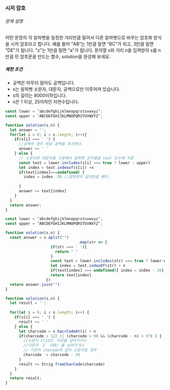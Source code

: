 ###  시저 암호

###### 문제 설명

어떤 문장의 각 알파벳을 일정한 거리만큼 밀어서 다른 알파벳으로 바꾸는 암호화 방식을 시저 암호라고 합니다. 예를 들어 "AB"는 1만큼 밀면 "BC"가 되고, 3만큼 밀면 "DE"가 됩니다. "z"는 1만큼 밀면 "a"가 됩니다. 문자열 s와 거리 n을 입력받아 s를 n만큼 민 암호문을 만드는 함수, solution을 완성해 보세요.

##### 제한 조건

- 공백은 아무리 밀어도 공백입니다.
- s는 알파벳 소문자, 대문자, 공백으로만 이루어져 있습니다.
- s의 길이는 8000이하입니다.
- n은 1 이상, 25이하인 자연수입니다.

``` javascript
const lower = ‘abcdefghijklmnopqrstuvwxyz’;
const upper = ‘ABCDEFGHIJKLMNOPQRSTUVWXYZ’; 

function solution(s,n) {
  let answer = '';
  for(let i = 0; i < s.length; i++){
    if(s[i] === ' ') {
      //공백의 경우 바로 공백을 추가한다.
      answer += ' '
    } else {
      // 소문자와 대문자를 구분해서 알파벳 문자열을 text 상수에 저장
      const text = lower.includes(s[i] === true ? lower : upper)
      let index = text.indexof(s[i]) +n
      if(text[index]===undefined) {
        index = index -26 //알파벳의 길이만큼 뺀다. 
        
      }
      answer += text[index]
    }
  }
  return answer;
}
```



``` javascript
const lower = ‘abcdefghijklmnopqrstuvwxyz’;
const upper = ‘ABCDEFGHIJKLMNOPQRSTUVWXYZ’; 

function solution(s,n) {
  const answer = s.aplit("")
  								.map(str => {
                    if(str === ' '){
                      return " "
                    }
                    const text = lower.includes(str) === true ? lower:upper
                    let index = test.indexOf(str) + n
                    if(text[index] === undefined){ index = index - 26}
                    return text[index]
                  })
  return answer.join("")
}
```



``` javascript
function solution(s,n) {
  let result = '';
  
  for(let i = 0; i < s.length; i++) {
    if(s[i] === ' ') {
      result += ' '
    } else {
      let charcode = s.hacrCodeAt(i) + n
      if(charcode > 122 || (charcode > 98 && (charcode - n) < 97) ) {
        //소문자 z(122) 이상을 넘어가거나
        //댜문자  Z  (98) 를 넘어가거나
        // 기준의 chacode의 값이 소문자일 경우
        charcode  = charcode - 26
      }
      result += Strig.fromCharCode(charcode)
    }
  }
  return result;
}
```


